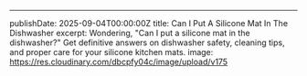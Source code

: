 ---
publishDate: 2025-09-04T00:00:00Z
title: Can I Put A Silicone Mat In The Dishwasher
excerpt: Wondering, "Can I put a silicone mat in the dishwasher?" Get definitive answers on dishwasher safety, cleaning tips, and proper care for your silicone kitchen mats.
image: https://res.cloudinary.com/dbcpfy04c/image/upload/v175